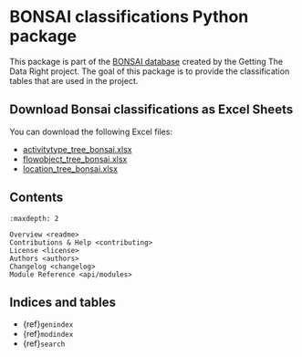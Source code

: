 # BONSAI classifications Python package

This package is part of the [BONSAI database](http://bonsamurais.gitlab.io/bonsai/documentation/) created by the Getting The Data Right project.
The goal of this package is to provide the classification tables that are used in the project.

## Download Bonsai classifications as Excel Sheets

You can download the following Excel files:

- [activitytype_tree_bonsai.xlsx](_static/excel_files/activitytype_tree_bonsai.xlsx)
- [flowobject_tree_bonsai.xlsx](_static/excel_files/flowobject_tree_bonsai.xlsx)
- [location_tree_bonsai.xlsx](_static/excel_files/location_tree_bonsai.xlsx)

## Contents

```{toctree}
:maxdepth: 2

Overview <readme>
Contributions & Help <contributing>
License <license>
Authors <authors>
Changelog <changelog>
Module Reference <api/modules>
```

## Indices and tables

* {ref}`genindex`
* {ref}`modindex`
* {ref}`search`
